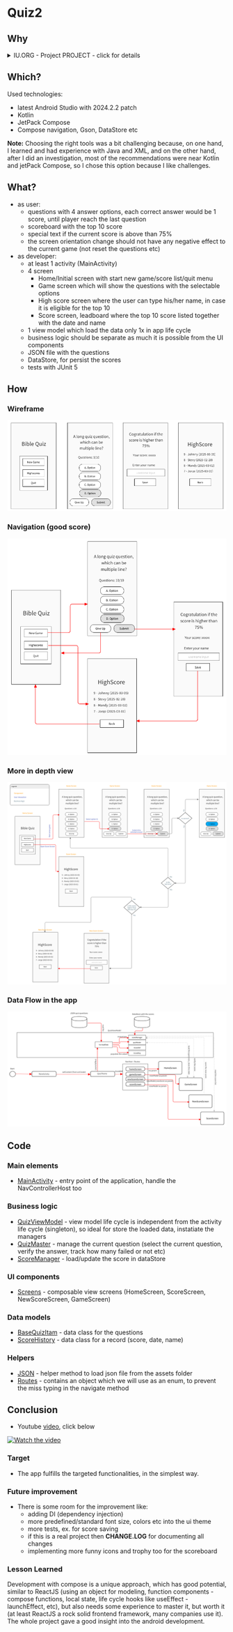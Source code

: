 # Quiz2

## Why

<details>
  <summary>IU.ORG - Project PROJECT - click for details</summary>
This project was created for the DLBCSEMSE02 - Mobile Software Engineering II (Task book - 1.2 / Task 2 - Develop a quizzing app)
  
**Background:** Quizzing apps provide a simple and fun way to acquire and train factual knowledge. Typical apps of this category help you to train vocabulary, basic arithmetics, traffic rules, etc. To support learning, quizzing apps provide immediate feedback on whether the given answer is correct, hints or explanations on the question at hand, or incentives such as high scores, badges, or different training levels you can reach. Furthermore, quizzing apps can include various question formats: e.g. multiple/single choice questions, assignment tasks, and sorting tasks.

**Task**: Develop a quizzing app for a subject domain of your choice. Before starting the project, create a brief concept describing the quizzing app you will develop and the functions that the app will offer. Aspects that should be covered are feedback, assessment strategy (scoring), and the app's general training rules (e.g. repeat wrong questions, provide training levels). The app must meet the following criteria at a minimum:
- The app presents interactive quizzing questions.
- The app evaluates the user's answers and provides feedback.
- The app implements an assessment and training strategy such as assigning points to correct answers, repeating wrong answers and keeping track of a high score. 
- The app implements several Android activities.
- The app is tested using unit tests.
- The app is easy to use and follows the material design and Android app quality guidelines (Google Developers, 2022).
- The source code documentation is appropriate.
- All code, resources, and configuration files required to test, build, and deploy the Android app must be uploaded to a GitHub repository. The link to the GitHub repository must be included in the project report.

The project documentation presents the initial app design using wireframes (t2informatik, 2022). Also, provide an overview of the app's software design describing the components of the app and how they interact with each other. Illustrate how you have implemented the core functions of your app by choosing relevant extracts of the source code and explaining them in more detail. You could address the navigation between screens, handling of user interactions, setting up suitable data structures, and – if applicable –access to other apps, external services, or data sources. After finishing the app, evaluate critically whether the app fulfils the targeted functionality and how you could improve the app in the future. Finally, add lessons learned from the project.

</details>

## Which?
Used technologies:
- latest Android Studio with 2024.2.2 patch
- Kotlin
- JetPack Compose
- Compose navigation, Gson, DataStore etc

**Note:** Choosing the right tools was a bit challenging because, on one hand, I learned and had experience with Java and XML, and on the other hand, after I did an investigation, most of the recommendations were near Kotlin and jetPack Compose, so I chose this option because I like challenges.

## What?
- as user:
    - questions with 4 answer options, each correct answer would be 1 score, until player reach the last question
    - scoreboard with the top 10 score
    - special text if the current score is above than 75%
    - the screen orientation change should not have any negative effect to the current game (not reset the questions etc)
- as developer:
    - at least 1 activity (MainActivity)
    - 4 screen
        - Home/Initial screen with start new game/score list/quit menu
        - Game screen which will show the questions with the selectable options
        - High score screen where the user can type his/her name, in case it is eligible for the top 10
        - Score screen, leadboard where the top 10 score listed together with the date and name
    - 1 view model which load the data only 1x in app life cycle
    - business logic should be separate as much it is possible from the UI components
    - JSON file with the questions
    - DataStore, for persist the scores
    - tests with JUnit 5


## How
### Wireframe
![Design](./docs/assets/wireframe1.png)

### Navigation (good score)
![Design](./docs/assets/navigation.png)

### More in depth view
![Design](./docs/assets/wireframe.png)

### Data Flow in the app
![Design](./docs/assets/data-flow.png)


## Code
### Main elements
- [MainActivity](https://github.com/shadowvzs/quiz2/blob/master/app/src/main/java/com/example/quiz/MainActivity.kt) - entry point of the application, handle the NavControllerHost too
### Business logic
- [QuizViewModel](https://github.com/shadowvzs/quiz2/blob/master/app/src/main/java/com/example/quiz/viewModels/QuizViewModel.kt) - view model life cycle is independent from the activity life cycle (singleton), so ideal for store the loaded data, instatiate the managers
- [QuizMaster](https://github.com/shadowvzs/quiz2/blob/master/app/src/main/java/com/example/quiz/services/QuizMaster.kt) - manage the current question (select the current question, verify the answer, track how many failed or not etc)
- [ScoreManager](https://github.com/shadowvzs/quiz2/blob/master/app/src/main/java/com/example/quiz/services/ScoreManager.kt) - load/update the score in dataStore
### UI components
- [Screens](https://github.com/shadowvzs/quiz2/tree/master/app/src/main/java/com/example/quiz/screens) - composable view screens (HomeScreen, ScoreScreen, NewScoreScreen, GameScreen)
### Data models
- [BaseQuizItam](https://github.com/shadowvzs/quiz2/blob/master/app/src/main/java/com/example/quiz/models/BaseQuizItem.kt) - data class for the questions
- [ScoreHistory](https://github.com/shadowvzs/quiz2/blob/master/app/src/main/java/com/example/quiz/models/ScoreHistory.kt) - data class for a record (score, date, name)
### Helpers
- [JSON](https://github.com/shadowvzs/quiz2/blob/master/app/src/main/java/com/example/quiz/utils/JSON.kt) - helper method to load json file from the assets folder
- [Routes](https://github.com/shadowvzs/quiz2/blob/master/app/src/main/java/com/example/quiz/Routes.kt) - contains an object which we will use as an enum, to prevent the miss typing in the navigate method

## Conclusion
- Youtube [video](https://youtu.be/6_nGAE2g-XI), click below

[![Watch the video](https://img.youtube.com/vi/6_nGAE2g-XI/hqdefault.jpg)](https://youtu.be/6_nGAE2g-XI)

### Target
- The app fulfills the targeted functionalities, in the simplest way.
### Future improvement
- There is some room for the improvement like:
   - adding DI (dependency injection)
   - more predefined/standard font size, colors etc into the ui theme
   - more tests, ex. for score saving
   - if this is a real project then **CHANGE.LOG** for documenting all changes
   - implementing more funny icons and trophy too for the scoreboard
### Lesson Learned
 Development with compose is a unique approach, which has good potential, similar to ReactJS (using an object for modeling, function components - compose functions, local state, life cycle hooks like useEffect - launchEffect, etc), but also needs some experience to master it, but worth it (at least ReactJS a rock solid frontend framework, many companies use it). The whole project gave a good insight into the android development.



